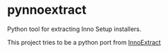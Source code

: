 # pynnoextract
Python tool for extracting Inno Setup installers.

This project tries to be a python port from [InnoExtract](https://github.com/dscharrer/innoextracti)
